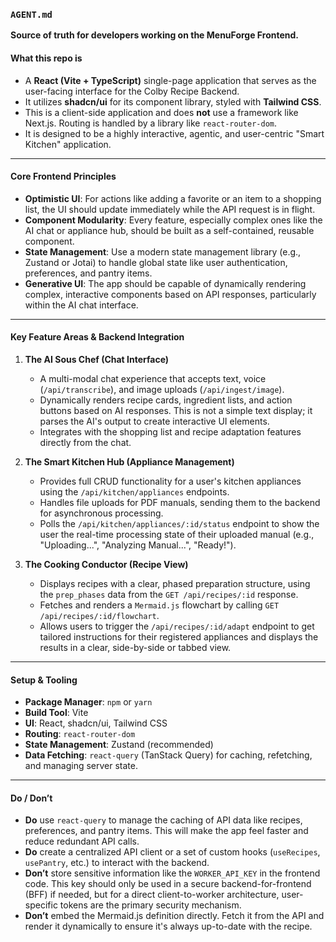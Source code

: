 ### **`AGENT.md`**

**Source of truth for developers working on the MenuForge Frontend.**

#### **What this repo is**

* A **React (Vite + TypeScript)** single-page application that serves as the user-facing interface for the Colby Recipe Backend.
* It utilizes **shadcn/ui** for its component library, styled with **Tailwind CSS**.
* This is a client-side application and does **not** use a framework like Next.js. Routing is handled by a library like `react-router-dom`.
* It is designed to be a highly interactive, agentic, and user-centric "Smart Kitchen" application.

---

#### **Core Frontend Principles**

* **Optimistic UI**: For actions like adding a favorite or an item to a shopping list, the UI should update immediately while the API request is in flight.
* **Component Modularity**: Every feature, especially complex ones like the AI chat or appliance hub, should be built as a self-contained, reusable component.
* **State Management**: Use a modern state management library (e.g., Zustand or Jotai) to handle global state like user authentication, preferences, and pantry items.
* **Generative UI**: The app should be capable of dynamically rendering complex, interactive components based on API responses, particularly within the AI chat interface.

---

#### **Key Feature Areas & Backend Integration**

1.  **The AI Sous Chef (Chat Interface)**
    * A multi-modal chat experience that accepts text, voice (`/api/transcribe`), and image uploads (`/api/ingest/image`).
    * Dynamically renders recipe cards, ingredient lists, and action buttons based on AI responses. This is not a simple text display; it parses the AI's output to create interactive UI elements.
    * Integrates with the shopping list and recipe adaptation features directly from the chat.

2.  **The Smart Kitchen Hub (Appliance Management)**
    * Provides full CRUD functionality for a user's kitchen appliances using the `/api/kitchen/appliances` endpoints.
    * Handles file uploads for PDF manuals, sending them to the backend for asynchronous processing.
    * Polls the `/api/kitchen/appliances/:id/status` endpoint to show the user the real-time processing state of their uploaded manual (e.g., "Uploading...", "Analyzing Manual...", "Ready!").

3.  **The Cooking Conductor (Recipe View)**
    * Displays recipes with a clear, phased preparation structure, using the `prep_phases` data from the `GET /api/recipes/:id` response.
    * Fetches and renders a `Mermaid.js` flowchart by calling `GET /api/recipes/:id/flowchart`.
    * Allows users to trigger the `/api/recipes/:id/adapt` endpoint to get tailored instructions for their registered appliances and displays the results in a clear, side-by-side or tabbed view.

---

#### **Setup & Tooling**

* **Package Manager**: `npm` or `yarn`
* **Build Tool**: Vite
* **UI**: React, shadcn/ui, Tailwind CSS
* **Routing**: `react-router-dom`
* **State Management**: Zustand (recommended)
* **Data Fetching**: `react-query` (TanStack Query) for caching, refetching, and managing server state.

---

#### **Do / Don’t**

* **Do** use `react-query` to manage the caching of API data like recipes, preferences, and pantry items. This will make the app feel faster and reduce redundant API calls.
* **Do** create a centralized API client or a set of custom hooks (`useRecipes`, `usePantry`, etc.) to interact with the backend.
* **Don’t** store sensitive information like the `WORKER_API_KEY` in the frontend code. This key should only be used in a secure backend-for-frontend (BFF) if needed, but for a direct client-to-worker architecture, user-specific tokens are the primary security mechanism.
* **Don’t** embed the Mermaid.js definition directly. Fetch it from the API and render it dynamically to ensure it's always up-to-date with the recipe.
